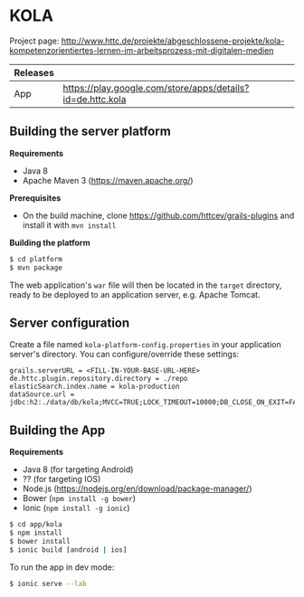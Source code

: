 KOLA
====

Project page: http://www.httc.de/projekte/abgeschlossene-projekte/kola-kompetenzorientiertes-lernen-im-arbeitsprozess-mit-digitalen-medien

| Releases ||
| -------- | ----------- |
| App      | https://play.google.com/store/apps/details?id=de.httc.kola |

Building the server platform
------------

**Requirements**

- Java 8
- Apache Maven 3 (https://maven.apache.org/)

**Prerequisites**

- On the build machine, clone https://github.com/httcev/grails-plugins and install it with ```mvn install```

**Building the platform**

```bash
$ cd platform
$ mvn package
```

The web application's `war` file will then be located in the `target` directory, ready to be deployed to an application server, e.g. Apache Tomcat.

Server configuration
------------
Create a file named `kola-platform-config.properties` in your application server's directory. You can configure/override these settings:

```properties
grails.serverURL = <FILL-IN-YOUR-BASE-URL-HERE>
de.httc.plugin.repository.directory = ./repo
elasticSearch.index.name = kola-production
dataSource.url = jdbc:h2:./data/db/kola;MVCC=TRUE;LOCK_TIMEOUT=10000;DB_CLOSE_ON_EXIT=FALSE;TRACE_LEVEL_FILE=0
```

Building the App
------------

**Requirements**

- Java 8 (for targeting Android)
- ?? (for targeting IOS)
- Node.js (https://nodejs.org/en/download/package-manager/)
- Bower (`npm install -g bower`)
- Ionic (`npm install -g ionic`)

```bash
$ cd app/kola
$ npm install
$ bower install
$ ionic build [android | ios]
```

To run the app in dev mode:

```bash
$ ionic serve --lab
```
